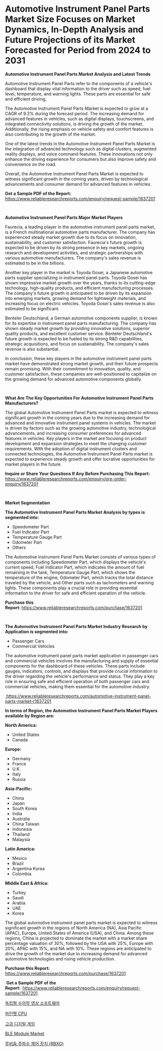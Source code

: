<p><h1>Automotive Instrument Panel Parts Market Size Focuses on Market Dynamics, In-Depth Analysis and Future Projections of its Market Forecasted for Period from 2024 to 2031</h1></p><p><strong>Automotive Instrument Panel Parts Market Analysis and Latest Trends</strong></p>
<p><p>Automotive Instrument Panel Parts refer to the components of a vehicle's dashboard that display vital information to the driver such as speed, fuel level, temperature, and warning lights. These parts are essential for safe and efficient driving.</p><p>The Automotive Instrument Panel Parts Market is expected to grow at a CAGR of 9.2% during the forecast period. The increasing demand for advanced features in vehicles, such as digital displays, touchscreens, and integrated connectivity solutions, is driving the growth of the market. Additionally, the rising emphasis on vehicle safety and comfort features is also contributing to the growth of the market.</p><p>One of the latest trends in the Automotive Instrument Panel Parts Market is the integration of advanced technology such as digital clusters, augmented reality displays, and voice command features. These innovations not only enhance the driving experience for consumers but also improve safety and convenience on the road.</p><p>Overall, the Automotive Instrument Panel Parts Market is expected to witness significant growth in the coming years, driven by technological advancements and consumer demand for advanced features in vehicles.</p></p>
<p><strong>Get a Sample PDF of the Report:&nbsp;</strong> <a href="https://www.reliableresearchreports.com/enquiry/request-sample/1637201">https://www.reliableresearchreports.com/enquiry/request-sample/1637201</a></p>
<p>&nbsp;</p>
<p><strong>Automotive Instrument Panel Parts Major Market Players</strong></p>
<p><p>Faurecia, a leading player in the automotive instrument panel parts market, is a French multinational automotive parts manufacturer. The company has experienced steady market growth due to its focus on innovation, sustainability, and customer satisfaction. Faurecia's future growth is expected to be driven by its strong presence in key markets, ongoing research and development activities, and strategic partnerships with various automotive manufacturers. The company's sales revenue is estimated to be in the billions.</p><p>Another key player in the market is Toyoda Gosei, a Japanese automotive parts supplier specializing in instrument panel parts. Toyoda Gosei has shown impressive market growth over the years, thanks to its cutting-edge technology, high-quality products, and efficient manufacturing processes. The company's future growth is anticipated to be driven by its expansion into emerging markets, growing demand for lightweight materials, and increasing focus on electric vehicles. Toyoda Gosei's sales revenue is also estimated to be significant.</p><p>Benteler Deutschland, a German automotive components supplier, is known for its expertise in instrument panel parts manufacturing. The company has shown steady market growth by providing innovative solutions, superior quality products, and excellent customer service. Benteler Deutschland's future growth is expected to be fueled by its strong R&D capabilities, strategic acquisitions, and focus on sustainability. The company's sales revenue is also substantial.</p><p>In conclusion, these key players in the automotive instrument panel parts market have demonstrated strong market growth, and their future prospects remain promising. With their commitment to innovation, quality, and customer satisfaction, these companies are well-positioned to capitalize on the growing demand for advanced automotive components globally.</p></p>
<p>&nbsp;</p>
<p><strong>What Are The Key Opportunities For Automotive Instrument Panel Parts Manufacturers?</strong></p>
<p><p>The global Automotive Instrument Panel Parts market is expected to witness significant growth in the coming years due to the increasing demand for advanced and innovative instrument panel systems in vehicles. The market is driven by factors such as the growing automotive industry, technological advancements, and increasing consumer preferences for advanced features in vehicles. Key players in the market are focusing on product development and expansion strategies to meet the changing customer requirements. With the adoption of digital instrument clusters and connected technologies, the Automotive Instrument Panel Parts market is expected to experience steady growth and offer lucrative opportunities for market players in the future.</p></p>
<p><strong>Inquire or Share Your Questions If Any Before Purchasing This Report:</strong> <a href="https://www.reliableresearchreports.com/enquiry/pre-order-enquiry/1637201">https://www.reliableresearchreports.com/enquiry/pre-order-enquiry/1637201</a></p>
<p>&nbsp;</p>
<p><strong>Market Segmentation</strong></p>
<p><strong>The Automotive Instrument Panel Parts Market Analysis by types is segmented into:</strong></p>
<p><ul><li>Speedometer Part</li><li>Fuel Indicator Part</li><li>Temperature Gauge Part</li><li>Odometer Part</li><li>Others</li></ul></p>
<p><p>The Automotive Instrument Panel Parts Market consists of various types of components including Speedometer Part, which displays the vehicle's current speed, Fuel Indicator Part, which indicates the amount of fuel remaining in the tank, Temperature Gauge Part, which shows the temperature of the engine, Odometer Part, which tracks the total distance traveled by the vehicle, and Other parts such as tachometers and warning lights. These components play a crucial role in providing essential information to the driver for safe and efficient operation of the vehicle.</p></p>
<p><strong>Purchase this Report:&nbsp;</strong><a href="https://www.reliableresearchreports.com/purchase/1637201">https://www.reliableresearchreports.com/purchase/1637201</a></p>
<p>&nbsp;</p>
<p><strong>The Automotive Instrument Panel Parts Market Industry Research by Application is segmented into:</strong></p>
<p><ul><li>Passenger Cars</li><li>Commercial Vehicles</li></ul></p>
<p><p>The automotive instrument panel parts market application in passenger cars and commercial vehicles involves the manufacturing and supply of essential components for the dashboard of these vehicles. These parts include gauges, indicators, controls, and displays that provide crucial information to the driver regarding the vehicle's performance and status. They play a key role in ensuring safe and efficient operation of both passenger cars and commercial vehicles, making them essential for the automotive industry.</p></p>
<p><a href="https://www.reliableresearchreports.com/automotive-instrument-panel-parts-market-r1637201">&nbsp;https://www.reliableresearchreports.com/automotive-instrument-panel-parts-market-r1637201</a></p>
<p><strong>In terms of Region, the Automotive Instrument Panel Parts Market Players available by Region are:</strong></p>
<p>
    <p> <strong> North America: </strong>
        <ul>
            <li>United States</li>
            <li>Canada</li>
        </ul>
        </p> 
    <p> <strong> Europe: </strong>
        <ul>
            <li>Germany</li>
            <li>France</li>
            <li>U.K.</li>
            <li>Italy</li>
            <li>Russia</li>
        </ul>
        </p> 
    <p> <strong> Asia-Pacific: </strong>
        <ul>
            <li>China</li>
            <li>Japan</li>
            <li>South Korea</li>
            <li>India</li>
            <li>Australia</li>
            <li>China Taiwan</li>
            <li>Indonesia</li>
            <li>Thailand</li>
            <li>Malaysia</li>
        </ul>
        </p> 
    <p> <strong> Latin America: </strong>
        <ul>
            <li>Mexico</li>
            <li>Brazil</li>
            <li>Argentina Korea</li>
            <li>Colombia</li>
        </ul>
        </p> 
    <p> <strong> Middle East & Africa: </strong>
        <ul>
            <li>Turkey</li>
            <li>Saudi</li>
            <li>Arabia</li>
            <li>UAE</li>
            <li>Korea</li>
        </ul>
    </p>
    </p>
<p><p>The global automotive instrument panel parts market is expected to witness significant growth in the regions of North America (NA), Asia Pacific (APAC), Europe, United States of America (USA), and China. Among these regions, China is projected to dominate the market with a market share percentage valuation of 30%, followed by the USA with 25%, Europe with 20%, APAC with 15%, and NA with 10%. These regions are anticipated to drive the growth of the market due to increasing demand for advanced automotive technologies and rising vehicle production.</p></p>
<p><strong>Purchase this Report: </strong><a href="https://www.reliableresearchreports.com/purchase/1637201">https://www.reliableresearchreports.com/purchase/1637201</a></p>
<p>&nbsp;<strong>Get a Sample PDF of the Report:&nbsp;&nbsp;</strong><a href="https://www.reliableresearchreports.com/enquiry/request-sample/1637201">https://www.reliableresearchreports.com/enquiry/request-sample/1637201</a></p>
<p><strong></strong></p>
<p><p><a href="https://medium.com/@hilmi-2a/2024-2031%EB%85%84-%EB%8F%99%EC%95%88-%EC%98%88%EC%B8%A1%EB%90%9C-%EB%8F%85%EB%A6%BD%EC%A0%81%EC%9D%B8-%EC%88%98%EC%9D%98%ED%95%99-%EC%98%81%EC%83%81-%EC%86%8C%ED%94%84%ED%8A%B8%EC%9B%A8%EC%96%B4-%EC%8B%9C%EC%9E%A5-%EB%8F%99%ED%96%A5-%EB%B0%8F-%EC%8B%9C%EC%9E%A5-%EB%B6%84%EC%84%9D-ead6f591fb58">독립형 수의학 영상 소프트웨어</a></p><p><a href="https://github.com/shade463/Market-Research-Report-List-1/blob/main/796329585215.md">파인펫 CPU</a></p><p><a href="https://github.com/lkwggful07722/Market-Research-Report-List-2/blob/main/713350884167.md">고급 디지털 게임</a></p><p><a href="https://issuu.com/reportprime-2/docs/ble-module-market-size-2030.pptx">BLE Module Market</a></p><p><a href="https://medium.com/@lowellleke20231/%EB%A3%A8%EB%B9%84%EB%93%90-%EC%A3%BC%ED%8C%8C%EC%88%98-%EC%A0%9C%EC%96%B4-%EC%9E%A5%EC%B9%98-rbxos-%EC%8B%9C%EC%9E%A5-%EB%B6%84%EC%84%9D-%EA%B8%80%EB%A1%9C%EB%B2%8C-%EC%82%B0%EC%97%85-%EC%A0%84%EB%A7%9D%EA%B3%BC-%EC%98%88%EC%B8%A1-2024%EB%85%84%EB%B6%80%ED%84%B0-2031%EB%85%84%EA%B9%8C%EC%A7%80-748fdb6351a8">루비듐 주파수 제어 장치 (RBXO)</a></p></p>